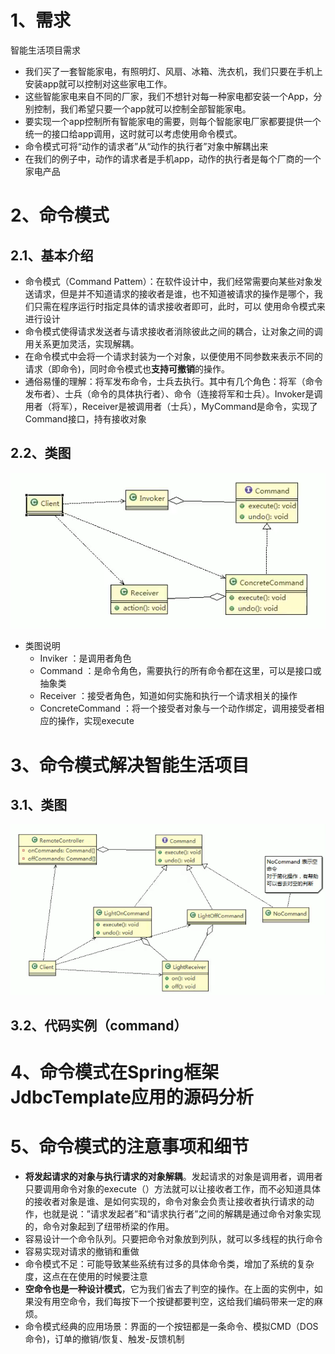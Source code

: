 # 1、需求

智能生活项目需求

- 我们买了一套智能家电，有照明灯、风扇、冰箱、洗衣机，我们只要在手机上安装app就可以控制对这些家电工作。
- 这些智能家电来自不同的厂家，我们不想针对每一种家电都安装一个App，分别控制，我们希望只要一个app就可以控制全部智能家电。
- 要实现一个app控制所有智能家电的需要，则每个智能家电厂家都要提供一个统一的接口给app调用，这时就可以考虑使用命令模式。
- 命令模式可将“动作的请求者”从“动作的执行者”对象中解耦出来
- 在我们的例子中，动作的请求者是手机app，动作的执行者是每个厂商的一个家电产品

# 2、命令模式

## 2.1、基本介绍

- 命令模式（Command Pattem）：在软件设计中，我们经常需要向某些对象发送请求，但是并不知道请求的接收者是谁，也不知道被请求的操作是哪个，我们只需在程序运行时指定具体的请求接收者即可，此时，可以
  使用命令模式来进行设计
- 命令模式使得请求发送者与请求接收者消除彼此之间的耦合，让对象之间的调用关系更加灵活，实现解耦。
- 在命令模式中会将一个请求封装为一个对象，以便使用不同参数来表示不同的请求（即命令)，同时命令模式也**支持可撤销**的操作。
- 通俗易懂的理解：将军发布命令，士兵去执行。其中有几个角色：将军（命令发布者）、士兵（命令的具体执行者）、命令（连接将军和士兵）。Invoker是调用者（将军），Receiver是被调用者（士兵），MyCommand是命令，实现了Command接口，持有接收对象

## 2.2、类图

![1563501077720](images\命令模式类图.png)

- 类图说明
  - Inviker ：是调用者角色
  - Command ：是命令角色，需要执行的所有命令都在这里，可以是接口或抽象类
  - Receiver ：接受者角色，知道如何实施和执行一个请求相关的操作
  - ConcreteCommand ：将一个接受者对象与一个动作绑定，调用接受者相应的操作，实现execute



# 3、命令模式解决智能生活项目

## 3.1、类图

 ![1563582503109](images\命令模式处理问题类图.png)

## 3.2、代码实例（command）



# 4、命令模式在Spring框架JdbcTemplate应用的源码分析

# 5、命令模式的注意事项和细节

- **将发起请求的对象与执行请求的对象解耦**。发起请求的对象是调用者，调用者只要调用命令对象的execute（）方法就可以让接收者工作，而不必知道具体的接收者对象是谁、是如何实现的，命令对象会负责让接收者执行请求的动作，也就是说：”请求发起者”和“请求执行者”之间的解耦是通过命令对象实现的，命令对象起到了纽带桥梁的作用。
- 容易设计一个命令队列。只要把命令对象放到列队，就可以多线程的执行命令
- 容易实现对请求的撤销和重做
- 命令模式不足：可能导致某些系统有过多的具体命令类，增加了系统的复杂度，这点在在使用的时候要注意
- **空命令也是一种设计模式**，它为我们省去了判空的操作。在上面的实例中，如果没有用空命令，我们每按下一个按键都要判空，这给我们编码带来一定的麻烦。
- 命令模式经典的应用场景：界面的一个按钮都是一条命令、模拟CMD（DOS命令)，订单的撤销/恢复、触发-反馈机制